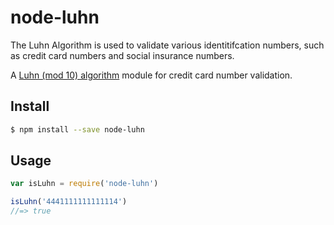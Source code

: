 # node-luhn

The Luhn Algorithm is used to validate various identitifcation numbers, such as credit card numbers and social insurance numbers.

A [Luhn (mod 10) algorithm](http://en.wikipedia.org/wiki/Luhn_algorithm) module for credit card number validation.

## Install

```sh
$ npm install --save node-luhn
```


## Usage

```js
var isLuhn = require('node-luhn')

isLuhn('4441111111111114')
//=> true
```






